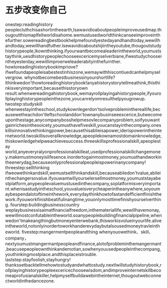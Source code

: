 # 五步改变你自己

onestep:readinghistory
peoplecluthchisashortintheearth,lsawavidioaboutpeopleimproveusedmap.thougoutthismaplfellworldisahome.wemustusedworldthinkcanseeimproveinthefurther.sowereadingbestbookhelpmefoundyestedayandhandtoday,wewillhandtoday,wewillhandfuther.lsewavidioaboutshijiintheyoutube,thougoutstudyhistorypeople,lkownthinking.ifyourwantbecomealeaderintheworld,youmuststaythink,uesdhistorypeoplechooseexcericemyselverbiane,ifwestudychooseintheyesterday,wewillimproerweleaderabityinthefurnther.
howtoreadinghistorybookimpriove?
ifwefoundapeopleisabestestinhiszone,wemaywithhiscontiuedcanhelpmyselvergrow.
whynotbecomebestbusinessinyourshortlife?
lthinkwedon'thowtoreadinghistorybook!anyahistorystorytellmeathink,thisthinkisveryimportant,becausethisstoryown
result.whenwereadingahistorybook,wemayrollplayingahistorypeople,ifyourollplayinghistorypeopleinthezone,youcanrelyomresulthelpyougrowup.
twostep:studyskill
whenwestayintheschool,studykownlegerdon'tsolveprobleminthereallife,becausewetheachdon'tleftschoolanddon'townanybusinseeexcerice,butwecomeuponthestage,anycompanybosshelpmesovlecompanyproblem,soifyouwantgainrichesinthesoicety,youmusthavefiveskill,youcanstayinthecompany.oneskillisinnovativethinkingpower,becausethisablieisapower,iderispowerintheinternetworld.twoskillisoverallknowledge,apeoplekownamostdomainknowledge,thiskownledgehelpweachievesuccess.threeskillisprofessionalskill,apeoplestay
world,anyeveryralyonprofessionalskilleat,usedprofessionalskillchangemoney.makemustmoneyislifesence.inordertogainmostmoney,youmusthandworkintheenerydag,becauseonlyprofessionalpeopleispowerinanycompany!
threestep:sellthinking
ifweowethinkandskill,wemustsellthinkandskill,becauseabiledon'tvalue,abileinthechangersovalue.ifyouwantwillyourselersellmostmoney,youmuststayabestplatform,anypeoplevaluemustusedinthecompany,soplatformisveryimportant.whenisastudyintheschool,youvalueisverycheaperintheanywhere,soyoumaybespendalotoftimeinthework,everydaythinkhowtofastandefficientfinishthework.ifyouworkfinishbeatifulinangtime,youonlymosttimefinishyourselverthing.
fourstep:buildingbusinesscountry
weplaybusinessisaimatfinancialfreedom,inthemateriallife,wewillhavemonay,wewillmostconfutableintheworld.soanypeoplebuildingfinancialpipeline,whenwedon'tmakeangthingbutmoneyenterwebank,thisworkisvolueinyourlife.aliveintheworld,notonlyinordertoworkhanderevydaybutalsousedmoneytravleintheworld.
fivestep:mangermentpeopleandthing
whenyouowethink、skill、company，nextyoumustmangermantpeopleandfinance,alotofprobleminthemangermant,beacusepeopleownthinkandemotian,sowhenyouusedpeopleinthecompang,youthinkingmostplace.andthisplaceistrouble.
laststep:stayfoolish,stayhungry!
thankssetbacktellmehowtostudyandwhattostudy.nextlwillstudyhistorybook,rollplayinghistorypeopleexcericechoosewisdom,andimproveinternetskillbecomeaprofusianalskiller,helpmyselfbuildawebintheinternet,thougoutwebconnectworldinthedancezone.
